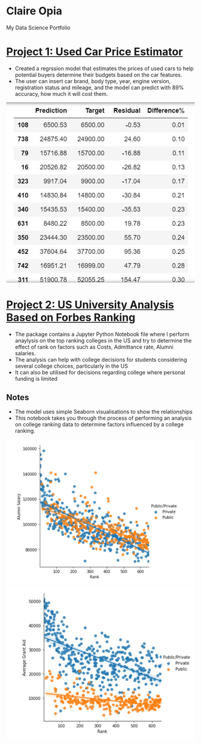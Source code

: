 # Claire Opia
My Data Science Portfolio

# [Project 1: Used Car Price Estimator](https://github.com/claireon/Used-Car-Pricing-Model) 
* Created a regrssion model that estimates the prices of used cars to help potential buyers determine their budgets based on the car features.
* The user can insert car brand, body type, year, engine version, registration status and mileage, and the model can predict with 89% accuracy, how much it will cost them.

![target and prediction comparison](/Images/Used%20car%20pricing%20comparison.JPG)



# [Project 2: US University Analysis Based on Forbes Ranking](https://github.com/claireon/Analysis-of-Top-American-Colleges) 
- The package contains a Jupyter Python Notebook file where I perform anaylysis on the top ranking colleges in the US and try to determine the effect of rank on factors such as Costs, Admittance rate, Alumni salaries.
- The analysis can help with college decisions for students considering several college choices, particularly in the US
- It can also be utilised for decisions regarding college where personal funding is limited

## Notes
- The model uses simple Seaborn visualisations to show the relationships
- This notebook takes you through the process of performing an analysis on college ranking data to determine factors influenced by a college ranking.

![rank and alumni salary](/Images/Capture3.JPG) ![rank and grant aid](/Images/Capture4.JPG)
